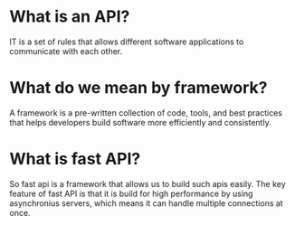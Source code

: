 # What is an API?
IT is a set of rules that allows different software applications to communicate with each other.

# What do we mean by framework? 
A framework is a pre-written collection of code, tools, and best practices that helps developers build software more efficiently and consistently.

# What is fast API?
So fast api is a framework that allows us to build such apis easily. The key feature of fast API is that it is build for high performance by using asynchronius servers, which means it can handle multiple connections at once. 
